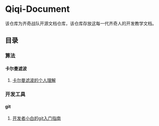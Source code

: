 # Qiqi-Document

该仓库为齐奇战队开源文档仓库，该仓库存放这每一代齐奇人的开发教学文档。

## 目录

### 算法

#### 卡尔曼滤波

1. [卡尔曼滤波的个人理解](算法/卡尔曼滤波/kalman%20filter的个人理解/kalman-filter-的个人理解.md)

### 开发工具

#### git

1. [开发者小白的git入门指南](开发工具/git/开发者小白的git入门指南/开发者小白的git入门指南.md)
